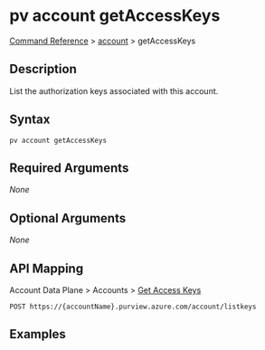 # pv account getAccessKeys
[Command Reference](../../../README.md#command-reference) > [account](./main.md) > getAccessKeys

## Description
List the authorization keys associated with this account.

## Syntax
```
pv account getAccessKeys
```

## Required Arguments
*None*

## Optional Arguments
*None*

## API Mapping
Account Data Plane > Accounts > [Get Access Keys](https://docs.microsoft.com/en-us/rest/api/purview/accountdataplane/accounts/get-access-keys)
```
POST https://{accountName}.purview.azure.com/account/listkeys
```

## Examples
```powershell

```
